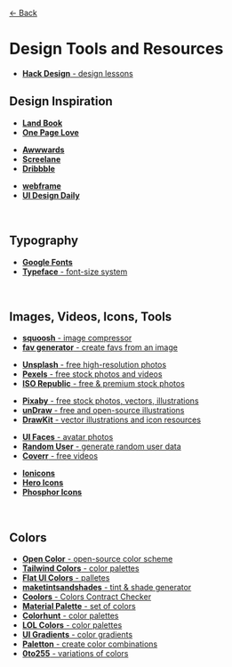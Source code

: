 [&larr; Back](./README.md)

# Design Tools and Resources

- [**Hack Design** - design lessons](https://hackdesign.org/lessons)

## Design Inspiration

- [**Land Book**](https://land-book.com/)
- [**One Page Love**](https://onepagelove.com/inspiration)

<div></div>

- [**Awwwards**](https://www.awwwards.com/websites/)
- [**Screelane**](https://screenlane.com/)
- [**Dribbble**](https://dribbble.com/)

<div></div>

- [**webframe**](https://webframe.xyz/)
- [**UI Design Daily**](https://uidesigndaily.com/)

<br>

## Typography

- [**Google Fonts**](https://fonts.google.com/)
- [**Typeface** - font-size system](https://typescale.com/)

<br>

## Images, Videos, Icons, Tools

- [**squoosh** - image compressor](https://squoosh.app/)
- [**fav generator** - create favs from an image](https://realfavicongenerator.net/)

<div></div>

- [**Unsplash** - free high-resolution photos](https://unsplash.com/)
- [**Pexels** - free stock photos and videos](https://www.pexels.com/)
- [**ISO Republic** - free & premium stock photos](https://isorepublic.com/)

<div></div>

- [**Pixaby** - free stock photos, vectors, illustrations](https://pixabay.com/)
- [**unDraw** - free and open-source illustrations](https://undraw.co/illustrations)
- [**DrawKit** - vector illustrations and icon resources](https://www.drawkit.com/)

<div></div>

- [**UI Faces** - avatar photos](https://www.uifaces.co/)
- [**Random User** - generate random user data](https://randomuser.me/)
- [**Coverr** - free videos](https://coverr.co/)

<div></div>

- [**Ionicons**](https://ionic.io/ionicons)
- [**Hero Icons**](https://heroicons.com/)
- [**Phosphor Icons**](https://phosphoricons.com/)

<br>

## Colors

- [**Open Color** - open-source color scheme](https://yeun.github.io/open-color/)
- [**Tailwind Colors** - color palettes](https://tailwindcss.com/docs/customizing-colors)
- [**Flat UI Colors** - palletes](https://flatuicolors.com/)
- [**maketintsandshades** - tint & shade generator](https://maketintsandshades.com/)
- [**Coolors** - Colors Contract Checker](https://coolors.co/contrast-checker)
- [**Material Palette** - set of colors](https://www.materialpalette.com/)
- [**Colorhunt** - color palettes](https://www.colorhunt.co/)
- [**LOL Colors** - color palettes](https://www.webdesignrankings.com/resources/lolcolors/)
- [**UI Gradients** - color gradients](https://uigradients.com/#Purpink)
- [**Paletton** - create color combinations](http://paletton.com/#uid=1000u0kllllaFw0g0qFqFg0w0aF)
- [**0to255** - variations of colors](https://0to255.com/)

<br>
